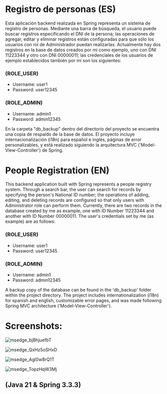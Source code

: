 # Registro de personas (ES)
Esta aplicación backend realizada en Spring representa un sistema de registro de personas. Mediante una barra de búsqueda, el usuario puede buscar registros
especificando el DNI de la persona; las operaciones de agregar, editar y eliminar registros están configuradas para que sólo los usuarios con rol de
Administrador puedan realizarlas. Actualmente hay dos registros en la base de datos creados por mi como ejemplo, uno con DNI 11223344 y otro con DNI
00000011; las credenciales de los usuarios de ejemplo establecidos también por mi son los siguientes:
 
### (ROLE_USER)
- Username: user1
- Password: user12345
  
### (ROLE_ADMIN)
- Username: admin1
- Password: admin12345
  
En la carpeta "db_backup" dentro del directorio del proyecto se encuentra una copia de respaldo de la base de datos.
El proyecto incluye internacionalización (i18n) para español e inglés, páginas de error personalizables, y está realizado
siguiendo la arquitectura MVC ('Model-View-Controller') de Spring.
  
# People Registration (EN)
  
This backend application built with Spring represents a people registry system. Through a search bar, the user can search for records by specifying the person's
National ID number; the operations of adding, editing, and deleting records are configured so that only users with Administrator role can perform them.
Currently, there are two records in the database created by me as example, one with ID Number 11223344 and another with ID Number 00000011. The user's credentials
set by me (as example) are as follows:
  
### (ROLE_USER) 
- Username: user1 
- Password: user12345
  
### (ROLE_ADMIN) 
- Username: admin1 
- Password: admin12345
 
A backup copy of the database can be found in the 'db_backup' folder within the project directory.
The project includes internationalization (i18n) for spanish and english, customizable error pages, and was made following 
Spring MVC architecture ('Model-View-Controller').

# Screenshots:

![msedge_bjBhjuefbT](https://github.com/user-attachments/assets/c3ca19c6-4fa9-44b3-a66c-1d8eae695d1f)

![msedge_QxHz5oSHxD](https://github.com/user-attachments/assets/e3210603-9008-42b6-8530-8d69f5db2bd3)

![msedge_Agl0w8rQ1T](https://github.com/user-attachments/assets/3747fa28-0e6b-4ad3-a299-2f0bad83992e)

![msedge_TopzHqW3Mj](https://github.com/user-attachments/assets/4f241ce5-467d-4d54-b96b-3f3b21e08713)


## (Java 21 & Spring 3.3.3)
